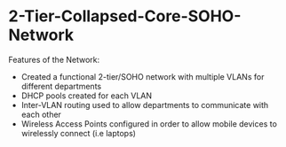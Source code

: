 # 2-Tier-Collapsed-Core-SOHO-Network

Features of the Network:
-	Created a functional 2-tier/SOHO network with multiple VLANs for different departments 
-	DHCP pools created for each VLAN
-	Inter-VLAN routing used to allow departments to communicate with each other
-	Wireless Access Points configured in order to allow mobile devices to wirelessly connect (i.e laptops)
